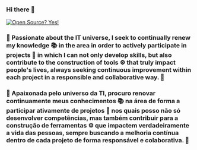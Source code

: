 ### Hi there 👋

<!--
**Camila-Isabela/Camila-Isabela** is a ✨ _special_ ✨ repository because its `README.md` (this file) appears on your GitHub profile.

Here are some ideas to get you started:

- 🔭 I’m currently working on ...
- 🌱 I’m currently learning ...
- 👯 I’m looking to collaborate on ...
- 🤔 I’m looking for help with ...
- 💬 Ask me about ...
- 📫 How to reach me: ...
- 😄 Pronouns: ...
- ⚡ Fun fact: ...
-->
[![Open Source? Yes!](https://badgen.net/badge/Open%20Source%20%3F/Yes%21/blue?icon=github)](https://github.com/Naereen/badges/) 

### 🎈 Passionate about the IT universe, I seek to continually renew my knowledge 📚 in the area in order to actively participate in projects 📑 in which I can not only develop skills, but also contribute to the construction of tools  ⚙  that truly impact people's lives, always seeking continuous improvement within each project in a responsible and collaborative way. 🙌

### 🎈 Apaixonada pelo universo da TI, procuro renovar continuamente meus conhecimentos 📚 na área de forma a participar ativamente de projetos 📑 nos quais posso não só desenvolver competências, mas também contribuir para a construção de ferramentas ⚙ que impactem verdadeiramente a vida das pessoas, sempre buscando a melhoria contínua dentro de cada projeto de forma responsável e colaborativa. 🙌
